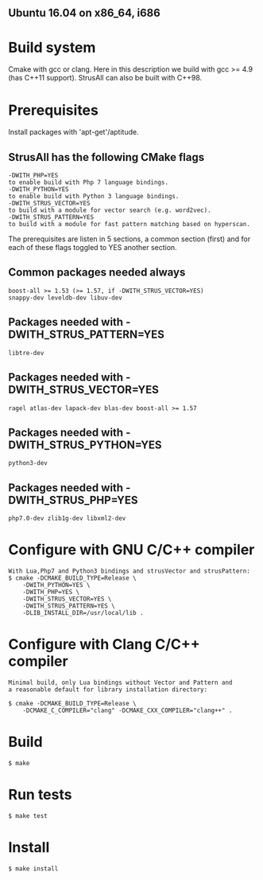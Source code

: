 Ubuntu 16.04 on x86_64, i686
----------------------------

# Build system
Cmake with gcc or clang. Here in this description we build with 
gcc >= 4.9 (has C++11 support). StrusAll can also be built with C++98.

# Prerequisites
Install packages with 'apt-get'/aptitude.

## StrusAll has the following CMake flags
	-DWITH_PHP=YES
	to enable build with Php 7 language bindings.
	-DWITH_PYTHON=YES
	to enable build with Python 3 language bindings.
	-DWITH_STRUS_VECTOR=YES
	to build with a module for vector search (e.g. word2vec).
	-DWITH_STRUS_PATTERN=YES
	to build with a module for fast pattern matching based on hyperscan.

The prerequisites are listen in 5 sections, a common section (first) and for
each of these flags toggled to YES another section.

## Common packages needed always
	boost-all >= 1.53 (>= 1.57, if -DWITH_STRUS_VECTOR=YES)
	snappy-dev leveldb-dev libuv-dev

## Packages needed with -DWITH_STRUS_PATTERN=YES
	libtre-dev

## Packages needed with -DWITH_STRUS_VECTOR=YES
	ragel atlas-dev lapack-dev blas-dev boost-all >= 1.57

## Packages needed with -DWITH_STRUS_PYTHON=YES
	python3-dev

## Packages needed with -DWITH_STRUS_PHP=YES
	php7.0-dev zlib1g-dev libxml2-dev

# Configure with GNU C/C++ compiler
	With Lua,Php7 and Python3 bindings and strusVector and strusPattern:
	$ cmake -DCMAKE_BUILD_TYPE=Release \
		-DWITH_PYTHON=YES \
		-DWITH_PHP=YES \
		-DWITH_STRUS_VECTOR=YES \
		-DWITH_STRUS_PATTERN=YES \
		-DLIB_INSTALL_DIR=/usr/local/lib .

# Configure with Clang C/C++ compiler
	Minimal build, only Lua bindings without Vector and Pattern and
	a reasonable default for library installation directory:

	$ cmake -DCMAKE_BUILD_TYPE=Release \
		-DCMAKE_C_COMPILER="clang" -DCMAKE_CXX_COMPILER="clang++" .

# Build
	$ make

# Run tests
	$ make test

# Install
	$ make install

